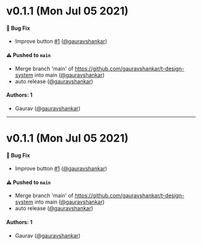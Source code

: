 # v0.1.1 (Mon Jul 05 2021)

#### 🐛 Bug Fix

- Improve button [#1](https://github.com/gauravshankar/t-design-system/pull/1) ([@gauravshankar](https://github.com/gauravshankar))

#### ⚠️ Pushed to `main`

- Merge branch 'main' of https://github.com/gauravshankar/t-design-system into main ([@gauravshankar](https://github.com/gauravshankar))
- auto release ([@gauravshankar](https://github.com/gauravshankar))

#### Authors: 1

- Gaurav ([@gauravshankar](https://github.com/gauravshankar))

---

# v0.1.1 (Mon Jul 05 2021)

#### 🐛 Bug Fix

- Improve button [#1](https://github.com/gauravshankar/t-design-system/pull/1) ([@gauravshankar](https://github.com/gauravshankar))

#### ⚠️ Pushed to `main`

- Merge branch 'main' of https://github.com/gauravshankar/t-design-system into main ([@gauravshankar](https://github.com/gauravshankar))
- auto release ([@gauravshankar](https://github.com/gauravshankar))

#### Authors: 1

- Gaurav ([@gauravshankar](https://github.com/gauravshankar))
